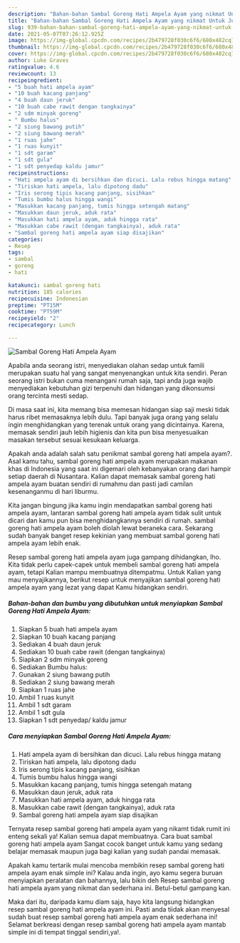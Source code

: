 ```yaml
---
description: "Bahan-bahan Sambal Goreng Hati Ampela Ayam yang nikmat Untuk Jualan"
title: "Bahan-bahan Sambal Goreng Hati Ampela Ayam yang nikmat Untuk Jualan"
slug: 939-bahan-bahan-sambal-goreng-hati-ampela-ayam-yang-nikmat-untuk-jualan
date: 2021-05-07T07:26:12.925Z
image: https://img-global.cpcdn.com/recipes/2b479728f030c6f6/680x482cq70/sambal-goreng-hati-ampela-ayam-foto-resep-utama.jpg
thumbnail: https://img-global.cpcdn.com/recipes/2b479728f030c6f6/680x482cq70/sambal-goreng-hati-ampela-ayam-foto-resep-utama.jpg
cover: https://img-global.cpcdn.com/recipes/2b479728f030c6f6/680x482cq70/sambal-goreng-hati-ampela-ayam-foto-resep-utama.jpg
author: Luke Graves
ratingvalue: 4.6
reviewcount: 13
recipeingredient:
- "5 buah hati ampela ayam"
- "10 buah kacang panjang"
- "4 buah daun jeruk"
- "10 buah cabe rawit dengan tangkainya"
- "2 sdm minyak goreng"
- " Bumbu halus"
- "2 siung bawang putih"
- "2 siung bawang merah"
- "1 ruas jahe"
- "1 ruas kunyit"
- "1 sdt garam"
- "1 sdt gula"
- "1 sdt penyedap kaldu jamur"
recipeinstructions:
- "Hati ampela ayam di bersihkan dan dicuci. Lalu rebus hingga matang"
- "Tiriskan hati ampela, lalu dipotong dadu"
- "Iris serong tipis kacang panjang, sisihkan"
- "Tumis bumbu halus hingga wangi"
- "Masukkan kacang panjang, tumis hingga setengah matang"
- "Masukkan daun jeruk, aduk rata"
- "Masukkan hati ampela ayam, aduk hingga rata"
- "Masukkan cabe rawit (dengan tangkainya), aduk rata"
- "Sambal goreng hati ampela ayam siap disajikan"
categories:
- Resep
tags:
- sambal
- goreng
- hati

katakunci: sambal goreng hati 
nutrition: 185 calories
recipecuisine: Indonesian
preptime: "PT15M"
cooktime: "PT59M"
recipeyield: "2"
recipecategory: Lunch

---
```



![Sambal Goreng Hati Ampela Ayam](https://img-global.cpcdn.com/recipes/2b479728f030c6f6/680x482cq70/sambal-goreng-hati-ampela-ayam-foto-resep-utama.jpg)

Apabila anda seorang istri, menyediakan olahan sedap untuk famili merupakan suatu hal yang sangat menyenangkan untuk kita sendiri. Peran seorang istri bukan cuma menangani rumah saja, tapi anda juga wajib menyediakan kebutuhan gizi terpenuhi dan hidangan yang dikonsumsi orang tercinta mesti sedap.

Di masa  saat ini, kita memang bisa memesan hidangan siap saji meski tidak harus ribet memasaknya lebih dulu. Tapi banyak juga orang yang selalu ingin menghidangkan yang terenak untuk orang yang dicintainya. Karena, memasak sendiri jauh lebih higienis dan kita pun bisa menyesuaikan masakan tersebut sesuai kesukaan keluarga. 



Apakah anda adalah salah satu penikmat sambal goreng hati ampela ayam?. Asal kamu tahu, sambal goreng hati ampela ayam merupakan makanan khas di Indonesia yang saat ini digemari oleh kebanyakan orang dari hampir setiap daerah di Nusantara. Kalian dapat memasak sambal goreng hati ampela ayam buatan sendiri di rumahmu dan pasti jadi camilan kesenanganmu di hari liburmu.

Kita jangan bingung jika kamu ingin mendapatkan sambal goreng hati ampela ayam, lantaran sambal goreng hati ampela ayam tidak sulit untuk dicari dan kamu pun bisa menghidangkannya sendiri di rumah. sambal goreng hati ampela ayam boleh diolah lewat beraneka cara. Sekarang sudah banyak banget resep kekinian yang membuat sambal goreng hati ampela ayam lebih enak.

Resep sambal goreng hati ampela ayam juga gampang dihidangkan, lho. Kita tidak perlu capek-capek untuk membeli sambal goreng hati ampela ayam, tetapi Kalian mampu membuatnya ditempatmu. Untuk Kalian yang mau menyajikannya, berikut resep untuk menyajikan sambal goreng hati ampela ayam yang lezat yang dapat Kamu hidangkan sendiri.

<!--inarticleads1-->

##### Bahan-bahan dan bumbu yang dibutuhkan untuk menyiapkan Sambal Goreng Hati Ampela Ayam:

1. Siapkan 5 buah hati ampela ayam
1. Siapkan 10 buah kacang panjang
1. Sediakan 4 buah daun jeruk
1. Sediakan 10 buah cabe rawit (dengan tangkainya)
1. Siapkan 2 sdm minyak goreng
1. Sediakan  Bumbu halus:
1. Gunakan 2 siung bawang putih
1. Sediakan 2 siung bawang merah
1. Siapkan 1 ruas jahe
1. Ambil 1 ruas kunyit
1. Ambil 1 sdt garam
1. Ambil 1 sdt gula
1. Siapkan 1 sdt penyedap/ kaldu jamur




<!--inarticleads2-->

##### Cara menyiapkan Sambal Goreng Hati Ampela Ayam:

1. Hati ampela ayam di bersihkan dan dicuci. Lalu rebus hingga matang
1. Tiriskan hati ampela, lalu dipotong dadu
1. Iris serong tipis kacang panjang, sisihkan
1. Tumis bumbu halus hingga wangi
1. Masukkan kacang panjang, tumis hingga setengah matang
1. Masukkan daun jeruk, aduk rata
1. Masukkan hati ampela ayam, aduk hingga rata
1. Masukkan cabe rawit (dengan tangkainya), aduk rata
1. Sambal goreng hati ampela ayam siap disajikan




Ternyata resep sambal goreng hati ampela ayam yang nikamt tidak rumit ini enteng sekali ya! Kalian semua dapat membuatnya. Cara buat sambal goreng hati ampela ayam Sangat cocok banget untuk kamu yang sedang belajar memasak maupun juga bagi kalian yang sudah pandai memasak.

Apakah kamu tertarik mulai mencoba membikin resep sambal goreng hati ampela ayam enak simple ini? Kalau anda ingin, ayo kamu segera buruan menyiapkan peralatan dan bahannya, lalu bikin deh Resep sambal goreng hati ampela ayam yang nikmat dan sederhana ini. Betul-betul gampang kan. 

Maka dari itu, daripada kamu diam saja, hayo kita langsung hidangkan resep sambal goreng hati ampela ayam ini. Pasti anda tiidak akan menyesal sudah buat resep sambal goreng hati ampela ayam enak sederhana ini! Selamat berkreasi dengan resep sambal goreng hati ampela ayam mantab simple ini di tempat tinggal sendiri,ya!.


